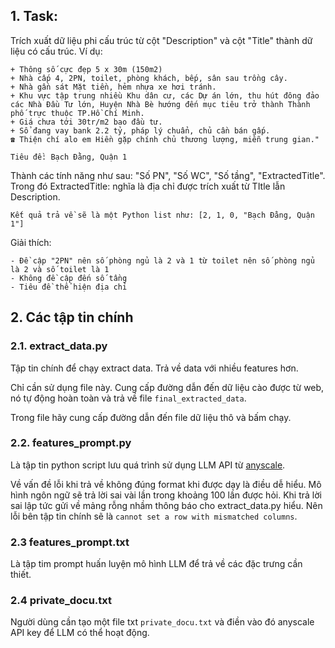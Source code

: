 ## 1. Task:

Trích xuất dữ liệu phi cấu trúc từ cột "Description" và cột "Title" thành dữ liệu có cấu trúc. Ví dụ:

```
+ Thông số cực đẹp 5 x 30m (150m2)
+ Nhà cấp 4, 2PN, toilet, phòng khách, bếp, sân sau trồng cây.
+ Nhà gần sát Mặt tiền, hẻm nhựa xe hơi tránh.
+ Khu vực tập trung nhiều Khu dân cư, các Dự án lớn, thu hút đông đảo các Nhà Đầu Tư lớn, Huyện Nhà Bè hướng đến mục tiêu trở thành Thành phố trực thuộc TP.Hồ Chí Minh.
+ Giá chưa tới 30tr/m2 bao đầu tư.
+ Sổ đang vay bank 2.2 tỷ, pháp lý chuẩn, chủ cần bán gấp.
☎️ Thiện chí alo em Hiền gặp chính chủ thương lượng, miễn trung gian."

Tiêu đề: Bạch Đằng, Quận 1
```

Thành các tính năng như sau: "Số PN", "Số WC", "Số tầng", "ExtractedTitle". Trong đó ExtractedTitle: nghĩa là địa chỉ được trích xuất từ TItle lẫn Description.

```
Kết quả trả về sẽ là một Python list như: [2, 1, 0, "Bạch Đằng, Quận 1"]
```

Giải thích: 

```
- Đề cập "2PN" nên số phòng ngủ là 2 và 1 từ toilet nên số phòng ngủ là 2 và số toilet là 1
- Không đề cập đến số tầng
- Tiêu đề thể hiện địa chỉ
```



## 2. Các tập tin chính

### 2.1. extract_data.py

Tập tin chính để chạy extract data. Trả về data với nhiều features hơn.

Chỉ cần sử dụng file này. Cung cấp đường dẫn đến dữ liệu cào được từ web, nó tự động hoàn toàn và trả về file `final_extracted_data`.

Trong file hãy cung cấp đường dẫn đến file dữ liệu thô và bấm chạy.

### 2.2. features_prompt.py

Là tập tin python script lưu quá trình sử dụng LLM API từ [anyscale](https://www.anyscale.com/). 

Về vấn đề lỗi khi trả về không đúng format khi được dạy là điều dễ hiểu. Mô hình ngôn ngữ sẽ trả lời sai vài lần trong khoảng 100 lần được hỏi. Khi trả lời sai lập tức gửi về mảng rỗng nhầm thông báo cho extract_data.py hiểu. Nên lỗi bên tập tin chính sẽ là `cannot set a row with mismatched columns`.

### 2.3 features_prompt.txt

Là tập tim prompt huấn luyện mô hình LLM để trả về các đặc trưng cần thiết.

### 2.4 private_docu.txt

Người dùng cần tạo một file txt `private_docu.txt` và điền vào đó anyscale API key để LLM có thể hoạt động.